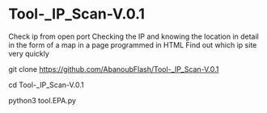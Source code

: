 # Tool-_IP_Scan-V.0.1
Check ip from open port Checking the IP and knowing the location in detail in the form of a map in a page programmed in HTML Find out which ip site very quickly

git clone https://github.com/AbanoubFlash/Tool-_IP_Scan-V.0.1 

cd Tool-_IP_Scan-V.0.1

python3 tool.EPA.py 
